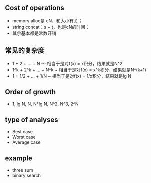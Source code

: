 ## Cost of operations
- memory alloc是 cN，和大小有关；
- string concat：s + t，也是cN的时间；
- 其余基本都是常数开销

## 常见的复杂度
- 1 + 2 + ... + N ～ 相当于是对f(x) = x积分，结果就是N^2
- 1^k + 2^k + ... + N^k ~ 相当于是对f(x) = x^k积分，结果就是N^(k+1)
- 1 + 1/2 + ... + 1/N ~ 相当于是对f(x) = 1/x积分，结果就是lg N
  
## Order of growth
- 1, lg N, N, N*lg N, N^2, N^3, 2^N

## type of analyses
- Best case
- Worst case
- Average case

## example
- three sum
- binary search
